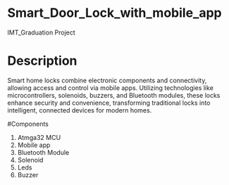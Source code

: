 # Smart_Door_Lock_with_mobile_app
IMT_Graduation Project

# Description
Smart home locks combine electronic components and connectivity, allowing access and control via mobile apps. Utilizing technologies like microcontrollers, solenoids, buzzers, and Bluetooth modules, these locks enhance security and convenience, transforming traditional locks into intelligent, connected devices for modern homes.

#Components
1. Atmga32 MCU
2. Mobile app
3. Bluetooth Module
4. Solenoid
5. Leds
6. Buzzer
